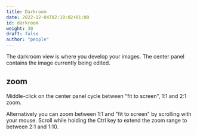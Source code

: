 ```yaml
---
title: Darkroom
date: 2022-12-04T02:19:02+01:00
id: darkroom
weight: 30
draft: false
author: "people"
---
```


The darkroom view is where you develop your images. The center panel contains the image currently being edited.

## zoom

Middle-click on the center panel cycle between "fit to screen", 1:1 and 2:1 zoom.

Alternatively you can zoom between 1:1 and "fit to screen" by scrolling with your mouse. Scroll while holding the Ctrl key to extend the zoom range to between 2:1 and 1:10.
